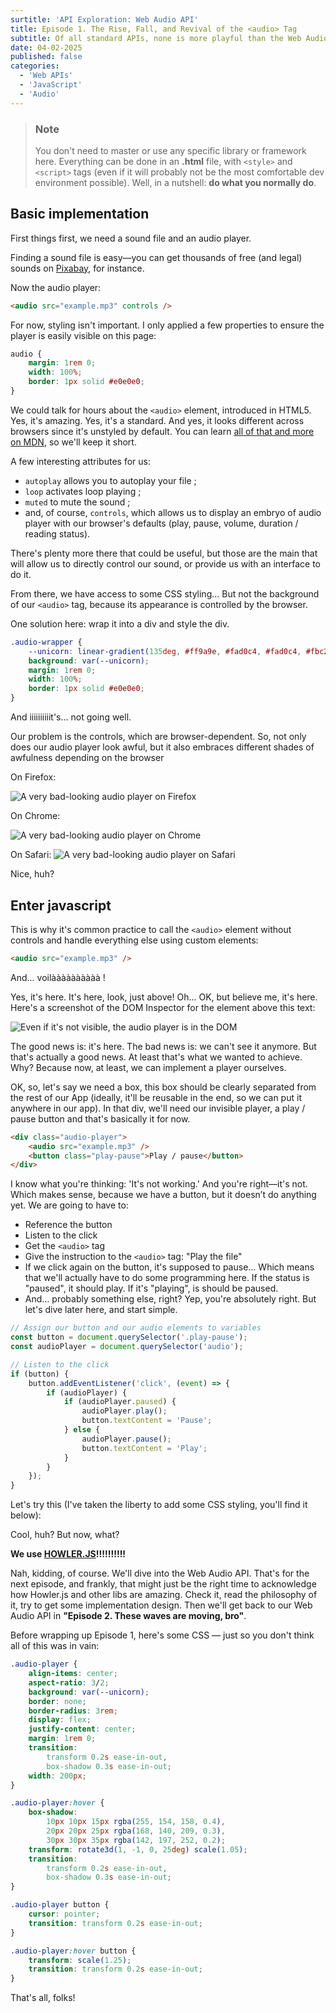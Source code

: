 ```yaml
---
surtitle: 'API Exploration: Web Audio API'
title: Episode 1. The Rise, Fall, and Revival of the <audio> Tag
subtitle: Of all standard APIs, none is more playful than the Web Audio API (at least in my opinion). Let's add some CSS rainbow magic to your music!
date: 04-02-2025
published: false
categories:
  - 'Web APIs'
  - 'JavaScript'
  - 'Audio'
---
```


<script>
  import AudioPlayer from '$lib/AudioPlayer.svelte';
  import Cube from '$lib/Cube.svelte';
</script>

> ### Note
>
> You don't need to master or use any specific library or framework here.
> Everything can be done in an **.html** file, with `<style>` and `<script>` tags (even if it will probably not be the most comfortable dev environment possible).
> Well, in a nutshell: **do what you normally do**.

## Basic implementation

First things first, we need a sound file and an audio player.

Finding a sound file is easy—you can get thousands of free (and legal) sounds on [Pixabay](https://pixabay.com/en/music/search/), for instance.

Now the audio player:

<AudioPlayer src="/audio/example.mp3" className="content-audio-1" />

```html
<audio src="example.mp3" controls />
```

For now, styling isn't important. I only applied a few properties to ensure the player is easily visible on this page:

```css
audio {
	margin: 1rem 0;
	width: 100%;
	border: 1px solid #e0e0e0;
}
```

We could talk for hours about the `<audio>` element, introduced in HTML5. Yes, it's amazing. Yes, it's a standard. And yes, it looks different across browsers since it's unstyled by default. You can learn [all of that and more on MDN](https://developer.mozilla.org/en/docs/Web/HTML/Element/audio), so we'll keep it short.

A few interesting attributes for us:

- <Cube className="content-li" /> `autoplay` allows you to autoplay your file ;
- <Cube className="content-li" /> `loop` activates loop playing ;
- <Cube className="content-li" /> `muted` to mute the sound ;
- <Cube className="content-li" /> and, of course, `controls`, which allows us to display an embryo of audio player with our browser's defaults (play, pause, volume, duration / reading status).

There's plenty more there that could be useful, but those are the main that will allow us to directly control our sound, or provide us with an interface to do it.

From there, we have access to some CSS styling... But not the background of our `<audio>` tag, because its appearance is controlled by the browser.

One solution here: wrap it into a div and style the div.

```css
.audio-wrapper {
	--unicorn: linear-gradient(135deg, #ff9a9e, #fad0c4, #fad0c4, #fbc2eb, #a18cd1, #8ec5fc, #a6c1ee);
	background: var(--unicorn);
	margin: 1rem 0;
	width: 100%;
	border: 1px solid #e0e0e0;
}
```

<div class="audio-wrapper-2">
  <AudioPlayer src="/audio/example.mp3" className="content-audio-2" />
</div>

And iiiiiiiiiit's... not going well.

Our problem is the controls, which are browser-dependent. So, not only does our audio player look awful, but it also embraces different shades of awfulness depending on the browser

On Firefox:

![A very bad-looking audio player on Firefox](/imgs/audioplayer-firefox.jpg)

On Chrome:

![A very bad-looking audio player on Chrome](/imgs/audioplayer-chrome.jpg)

On Safari:
![A very bad-looking audio player on Safari](/imgs/audioplayer-safari.jpg)

Nice, huh?

## Enter javascript

This is why it's common practice to call the `<audio>` element without controls and handle everything else using custom elements:

```html
<audio src="example.mp3" />
```

And... voilàààààààààà !

<AudioPlayer src="/audio/example.mp3" hasControls={false} />

Yes, it's here. It's here, look, just above! Oh... OK, but believe me, it's here. Here's a screenshot of the DOM Inspector for the element above this text:

![Even if it's not visible, the audio player is in the DOM](/imgs/audioplayer-invisible.jpg)

The good news is: it's here. The bad news is: we can't see it anymore. But that's actually a good news. At least that's what we wanted to achieve. Why? Because now, at least, we can implement a player ourselves.

OK, so, let's say we need a box, this box should be clearly separated from the rest of our App (ideally, it'll be reusable in the end, so we can put it anywhere in our app). In that div, we'll need our invisible player, a play / pause button and that's basically it for now.

```html
<div class="audio-player">
	<audio src="example.mp3" />
	<button class="play-pause">Play / pause</button>
</div>
```

<div class="audio-player">
	<audio src="example.mp3" />
	<button>Play / pause</button>
</div>

I know what you're thinking: 'It's not working.' And you're right—it's not. Which makes sense, because we have a button, but it doesn’t do anything yet. We are going to have to:

- <Cube className="content-li" /> Reference the button
- <Cube className="content-li" /> Listen to the click
- <Cube className="content-li" /> Get the `<audio>` tag
- <Cube className="content-li" /> Give the instruction to the `<audio>` tag: "Play the file"
- <Cube className="content-li" /> If we click again on the button, it's supposed to pause... Which means that we'll actually have to do some programming here. If the status is "paused", it should play. If it's "playing", is should be paused.
- <Cube className="content-li" /> And… probably something else, right? Yep, you're absolutely right. But let's dive later here, and start simple.

```javascript
// Assign our button and our audio elements to variables
const button = document.querySelector('.play-pause');
const audioPlayer = document.querySelector('audio');

// Listen to the click
if (button) {
	button.addEventListener('click', (event) => {
		if (audioPlayer) {
			if (audioPlayer.paused) {
				audioPlayer.play();
				button.textContent = 'Pause';
			} else {
				audioPlayer.pause();
				button.textContent = 'Play';
			}
		}
	});
}
```

Let's try this (I've taken the liberty to add some CSS styling, you'll find it below):

<AudioPlayer src="/audio/example.mp3" className="with-wrapper-1" wrapperClassName="wrapper-1" hasControls={false} buttonText="Play / pause" />

Cool, huh? But now, what?

**We use [HOWLER.JS](https://github.com/goldfire/howler.js#)!!!!!!!!!!**

Nah, kidding, of course. We'll dive into the Web Audio API. That's for the next episode, and frankly, that might just be the right time to acknowledge how Howler.js and other libs are amazing. Check it, read the philosophy of it, try to get some implementation design. Then we'll get back to our Web Audio API in **"Episode 2. These waves are moving, bro"**.

Before wrapping up Episode 1, here's some CSS — just so you don't think all of this was in vain:

```css
.audio-player {
	align-items: center;
	aspect-ratio: 3/2;
	background: var(--unicorn);
	border: none;
	border-radius: 3rem;
	display: flex;
	justify-content: center;
	margin: 1rem 0;
	transition:
		transform 0.2s ease-in-out,
		box-shadow 0.3s ease-in-out;
	width: 200px;
}

.audio-player:hover {
	box-shadow:
		10px 10px 15px rgba(255, 154, 158, 0.4),
		20px 20px 25px rgba(168, 140, 209, 0.3),
		30px 30px 35px rgba(142, 197, 252, 0.2);
	transform: rotate3d(1, -1, 0, 25deg) scale(1.05);
	transition:
		transform 0.2s ease-in-out,
		box-shadow 0.3s ease-in-out;
}

.audio-player button {
	cursor: pointer;
	transition: transform 0.2s ease-in-out;
}

.audio-player:hover button {
	transform: scale(1.25);
	transition: transform 0.2s ease-in-out;
}
```

That's all, folks!
